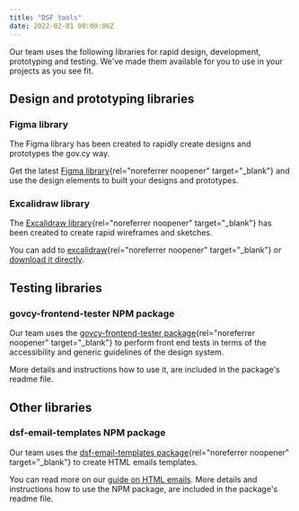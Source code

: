 ```yaml
---
title: "DSF tools"
date: 2022-02-01 00:00:06Z
--- 
```

Our team uses the following libraries for rapid design, development, prototyping and testing. We've made them available for you to use in your projects as you see fit. 

## Design and prototyping libraries

### Figma library
The Figma library has been created to rapidly create designs and prototypes the gov.cy way. 

Get the latest [Figma library](https://www.figma.com/community/file/1188065288540425761){rel="noreferrer noopener" target="_blank"} and use the design elements to built your designs and prototypes.  

### Excalidraw library
The [Excalidraw library]({{site.exalidraw.homeUrl}}){rel="noreferrer noopener" target="_blank"} has been created to create rapid wireframes and sketches.

You can add to [excalidraw]({{site.exalidraw.addUrl}}){rel="noreferrer noopener" target="_blank"} or [download it directly]({{site.exalidraw.downloadUrl}}). 

## Testing libraries

### govcy-frontend-tester NPM package
Our team uses the  [govcy-frontend-tester package](https://www.npmjs.com/package/@gov-cy/govcy-frontend-tester){rel="noreferrer noopener" target="_blank"} to perform front end tests in terms of the accessibility and generic guidelines of the design system.

More details and instructions how to use it, are included in the package's readme file. 

## Other libraries

### dsf-email-templates NPM package

Our team uses the [dsf-email-templates package](https://www.npmjs.com/package/@gov-cy/dsf-email-templates){rel="noreferrer noopener" target="_blank"} to create HTML emails templates.

You can read more on our [guide on HTML emails](../../guides/create_an_html_email/). More details and instructions how to use the NPM package, are included in the package's readme file. 